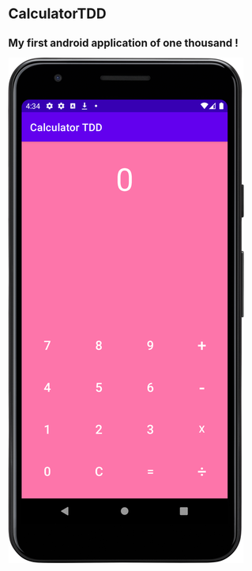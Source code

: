 # CalculatorTDD

## My first android application of one thousand !

![Calc Cute Pic](CalcutePic.png)
